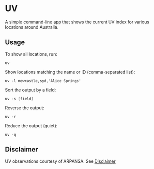 # UV
A simple command-line app that shows the current UV index for various locations around Australia.

## Usage
To show all locations, run:
```shell
uv
```

Show locations matching the name or ID (comma-separated list):
```shell
uv -l newcastle,syd,'Alice Springs'
```

Sort the output by a field:
```shell
uv -s [field]
```

Reverse the output:
```shell
uv -r
```

Reduce the output (quiet):
```shell
uv -q
```

## Disclaimer
UV observations courtesy of ARPANSA. See [Disclaimer](https://www.arpansa.gov.au/our-services/monitoring/ultraviolet-radiation-monitoring/ultraviolet-radation-data-information#Disclaimer)
